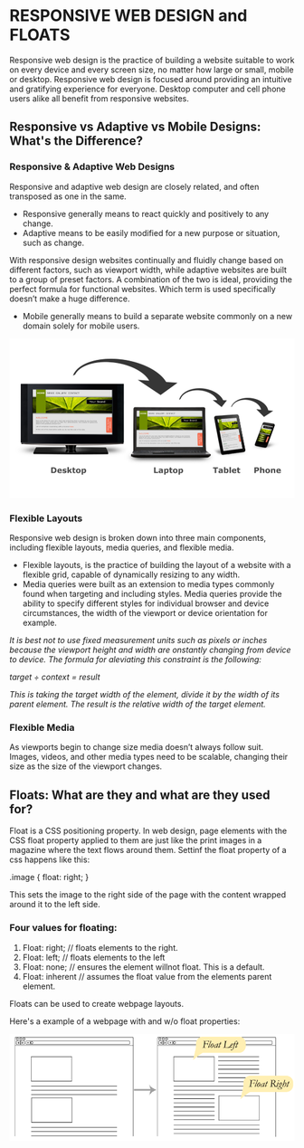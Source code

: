 # RESPONSIVE WEB DESIGN and FLOATS

Responsive web design is the practice of building a website suitable to work on every device and every screen size, no matter how large or small, mobile or desktop. Responsive web design is focused around providing an intuitive and gratifying experience for everyone. Desktop computer and cell phone users alike all benefit from responsive websites.

## Responsive vs Adaptive vs Mobile Designs: What's the Difference?

### Responsive & Adaptive Web Designs

Responsive and adaptive web design are closely related, and often transposed as one in the same.

- Responsive generally means to react quickly and positively to any change.
- Adaptive means to be easily modified for a new purpose or situation, such as change.

With responsive design websites continually and fluidly change based on different factors, such as viewport width, while adaptive websites are built to a group of preset factors. A combination of the two is ideal, providing the perfect formula for functional websites. Which term is used specifically doesn’t make a huge difference.

- Mobile generally means to build a separate website commonly on a new domain solely for mobile users.

![Responsive Web Design](images/responsive-web-design.jpg)

### Flexible Layouts

Responsive web design is broken down into three main components, including flexible layouts, media queries, and flexible media.

- Flexible layouts, is the practice of building the layout of a website with a flexible grid, capable of dynamically resizing to any width.
- Media queries were built as an extension to media types commonly found when targeting and including styles. Media queries provide the ability to specify different styles for individual browser and device circumstances, the width of the viewport or device orientation for example.

_It is best not to use fixed measurement units such as pixels or inches because the viewport height and width are onstantly changing from device to device. The formula for aleviating this constraint is the following:_

_target ÷ context =  result_

_This is taking the target width of the element, divide it by the width of its parent element. The result is the relative width of the target element._


### Flexible Media

As viewports begin to change size media doesn’t always follow suit. Images, videos, and other media types need to be scalable, changing their size as the size of the viewport changes.

## Floats: What are they and what are they used for?

Float is a CSS positioning property. In web design, page elements with the CSS float property applied to them are just like the print images in a magazine where the text flows around them. Settinf the float property of a css happens like this:

.image {
  float: right;
}

This sets the image to the right side of the page with the content wrapped around it to the left side.

### Four values for floating:

1. Float: right; // floats elements to the right.
1. Float: left; // floats elements to the left
1. Float: none; // ensures the element willnot float. This is a default.
1. Float: inherent // assumes the float value from the elements parent element.

Floats can be used to create webpage layouts.

Here's a example of a webpage with and w/o float properties:

![Float image](images/float.png)

